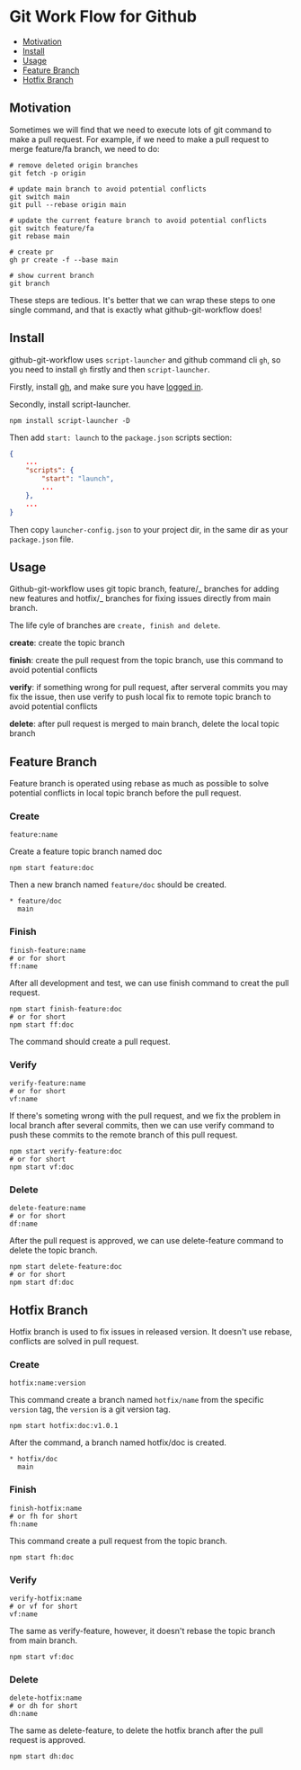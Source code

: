 # Git Work Flow for Github

- [Motivation](#motivation)
- [Install](#install)
- [Usage](#usage)
- [Feature Branch](#feature-branch)
- [Hotfix Branch](#hotfix-branch)

## Motivation

Sometimes we will find that we need to execute lots of git command to make a pull request. For example, if we need to make a pull request to merge feature/fa branch, we need to do:

```shell
# remove deleted origin branches
git fetch -p origin

# update main branch to avoid potential conflicts
git switch main
git pull --rebase origin main

# update the current feature branch to avoid potential conflicts
git switch feature/fa
git rebase main

# create pr
gh pr create -f --base main

# show current branch
git branch
```

These steps are tedious. It's better that we can wrap these steps to one single command, and that is exactly what github-git-workflow does!

## Install

github-git-workflow uses `script-launcher` and github command cli `gh`, so you need to install `gh` firstly and then `script-launcher`.

Firstly, install [gh](https://github.com/cli/cli), and make sure you have [logged in](https://cli.github.com/manual/).

Secondly, install script-launcher.

```shell
npm install script-launcher -D
```

Then add `start: launch` to the `package.json` scripts section:

```json
{
    ...
    "scripts": {
        "start": "launch",
        ...
    },
    ...
}
```

Then copy `launcher-config.json` to your project dir, in the same dir as your `package.json` file.

## Usage

Github-git-workflow uses git topic branch, feature/_ branches for adding new features and hotfix/_ branches for fixing issues directly from main branch.

The life cyle of branches are `create, finish and delete`.

**create**: create the topic branch

**finish**: create the pull request from the topic branch, use this command to avoid potential conflicts

**verify**: if something wrong for pull request, after serveral commits you may fix the issue, then use verify to push local fix to remote topic branch to avoid potential conflicts

**delete**: after pull request is merged to main branch, delete the local topic branch

## Feature Branch

Feature branch is operated using rebase as much as possible to solve potential conflicts in local topic branch before the pull request.

### Create

```shell
feature:name
```

Create a feature topic branch named doc

```shell
npm start feature:doc
```

Then a new branch named `feature/doc` should be created.

```shell
* feature/doc
  main
```

### Finish

```shell
finish-feature:name
# or for short
ff:name
```

After all development and test, we can use finish command to creat the pull request.

```shell
npm start finish-feature:doc
# or for short
npm start ff:doc
```

The command should create a pull request.

### Verify

```shell
verify-feature:name
# or for short
vf:name
```

If there's someting wrong with the pull request, and we fix the problem in local branch after several commits, then we can use verify command to push these commits to the remote branch of this pull request.

```shell
npm start verify-feature:doc
# or for short
npm start vf:doc
```

### Delete

```shell
delete-feature:name
# or for short
df:name
```

After the pull request is approved, we can use delete-feature command to delete the topic branch.

```shell
npm start delete-feature:doc
# or for short
npm start df:doc
```

## Hotfix Branch

Hotfix branch is used to fix issues in released version. It doesn't use rebase, conflicts are solved in pull request.

### Create

```shell
hotfix:name:version
```

This command create a branch named `hotfix/name` from the specific `version` tag, the `version` is a git version tag.

```shell
npm start hotfix:doc:v1.0.1
```

After the command, a branch named hotfix/doc is created.

```shell
* hotfix/doc
  main
```

### Finish

```shell
finish-hotfix:name
# or fh for short
fh:name
```

This command create a pull request from the topic branch.

```shell
npm start fh:doc
```

### Verify

```shell
verify-hotfix:name
# or vf for short
vf:name
```

The same as verify-feature, however, it doesn't rebase the topic branch from main branch.

```shell
npm start vf:doc
```

### Delete

```shell
delete-hotfix:name
# or dh for short
dh:name
```

The same as delete-feature, to delete the hotfix branch after the pull request is approved.

```shell
npm start dh:doc
```
